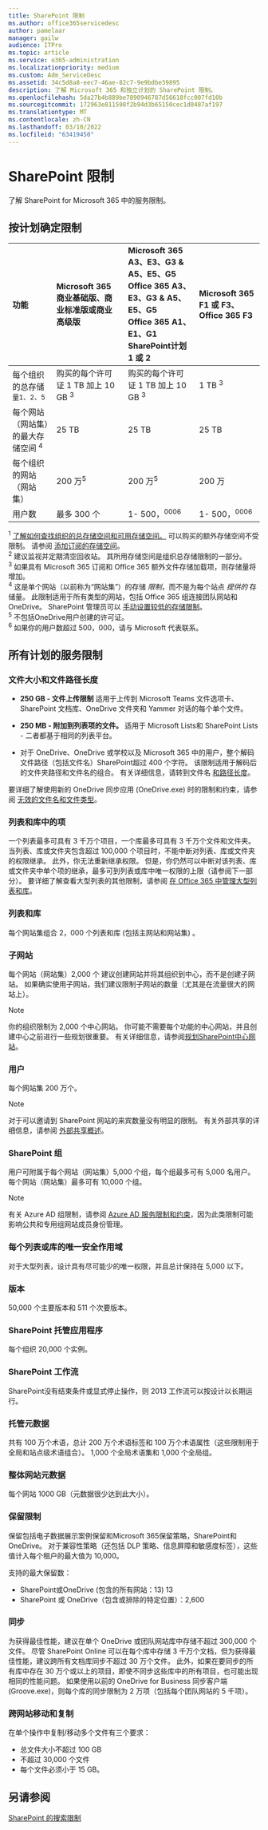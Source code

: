 ```yaml
---
title: SharePoint 限制
ms.author: office365servicedesc
author: pamelaar
manager: gailw
audience: ITPro
ms.topic: article
ms.service: o365-administration
ms.localizationpriority: medium
ms.custom: Adm_ServiceDesc
ms.assetid: 34c5d8a8-eec7-46ae-82c7-9e9bdbe39895
description: 了解 Microsoft 365 和独立计划的 SharePoint 限制。
ms.openlocfilehash: 5da27b4b889be7890946787d56618fcc007fd10b
ms.sourcegitcommit: 172963e811598f2b94d3b65150cec1d0487af197
ms.translationtype: MT
ms.contentlocale: zh-CN
ms.lasthandoff: 03/10/2022
ms.locfileid: "63419450"
---
```

# <a name="sharepoint-limits"></a>SharePoint 限制

了解 SharePoint for Microsoft 365 中的服务限制。
  
## <a name="limits-by-plan"></a>按计划确定限制 

| 功能 | Microsoft 365 商业基础版、商业标准版或商业高级版 | Microsoft 365 A3、E3、G3 & A5、E5、G5</br>Office 365 A3、E3、G3 & A5、E5、G5</br>Office 365 A1、E1、G1</br>SharePoint计划 1 或 2 | Microsoft 365 F1 或 F3、Office 365 F3 |
|:-----|:-----|:-----|:-----|
|每个组织的总存储<sup>量1、2、5</sup> <br/> |购买的每个许可证 1 TB 加上 10 GB <sup>3</sup>  <br/> |购买的每个许可证 1 TB 加上 10 GB <sup>3</sup> <br/> |1 TB <sup>3</sup> <br/> |
|每个网站（网站集）的最大存储空间 <sup>4</sup><br/> |25 TB <br/> |25 TB <br/> |25 TB <br/> |
|每个组织的网站（网站集）  <br/> |200 万<sup>5</sup> <br/> |200 万<sup>5</sup> <br/> |200 万<br/> |
|用户数  <br/> |最多 300 个  <br/> |1- 500，<sup>0006</sup> <br/> |1- 500，<sup>0006</sup> <br/> |
   
<sup>1</sup> [了解如何查找组织的总存储空间和可用存储空间。](/sharepoint/manage-site-collection-storage-limits) 可以购买的额外存储空间不受限制。 请参阅 [添加订阅的存储空间](/office365/admin/subscriptions-and-billing/add-storage-space)。 
<br/><sup>2</sup> 建议监视并定期清空回收站。 其所用存储空间是组织总存储限制的一部分。 
<br/> <sup>3</sup> 如果具有 Microsoft 365 订阅和 Office 365 额外文件存储加载项，则存储量将增加。 
<br/> <sup>4</sup> 这是单个网站（以前称为“网站集”）的存储 *限制*，而不是为每个站点 *提供的* 存储量。 此限制适用于所有类型的网站，包括 Office 365 组连接团队网站和 OneDrive。 SharePoint 管理员可以 [手动设置较低的存储限制](/sharepoint/manage-site-collection-storage-limits#manage-individual-site-storage-limits)。 
<br/> <sup>5</sup> 不包括OneDrive用户创建的许可证。 
<br/> <sup>6</sup> 如果你的用户数超过 500，000，请与 Microsoft 代表联系。 
  
## <a name="service-limits-for-all-plans"></a>所有计划的服务限制

### <a name="file-size-and-file-path-length"></a>文件大小和文件路径长度

- **250 GB - 文件上传限制** 适用于上传到 Microsoft Teams 文件选项卡、SharePoint 文档库、OneDrive 文件夹和 Yammer 对话的每个单个文件。

- **250 MB - 附加到列表项的文件。** 适用于 Microsoft Lists和 SharePoint Lists - 二者都基于相同的列表平台。

- 对于 OneDrive、OneDrive 或学校以及 Microsoft 365 中的用户，整个解码文件路径（包括文件名）SharePoint超过 400 个字符。 该限制适用于解码后的文件夹路径和文件名的组合。 有关详细信息，请转到文件名  [和路径长度](https://support.microsoft.com/office/restrictions-and-limitations-in-onedrive-and-sharepoint-64883a5d-228e-48f5-b3d2-eb39e07630fa#filenamepathlengths)。

要详细了解使用新的 OneDrive 同步应用 (OneDrive.exe) 时的限制和约束，请参阅 [无效的文件名和文件类型](https://support.office.com/article/64883a5d-228e-48f5-b3d2-eb39e07630fa)。

### <a name="items-in-lists-and-libraries"></a>列表和库中的项

一个列表最多可具有 3 千万个项目，一个库最多可具有 3 千万个文件和文件夹。 当列表、库或文件夹包含超过 100,000 个项目时，不能中断对列表、库或文件夹的权限继承。 此外，你无法重新继承权限。 但是，你仍然可以中断对该列表、库或文件夹中单个项的继承，最多可到列表或库中唯一权限的上限（请参阅下一部分）。 要详细了解查看大型列表的其他限制，请参阅 [在 Office 365 中管理大型列表和库](https://support.office.com/article/b4038448-ec0e-49b7-b853-679d3d8fb784)。

### <a name="lists-and-libraries"></a>列表和库

每个网站集组合 2，000 个列表和库 (包括主网站和网站集) 。

### <a name="subsites"></a>子网站

每个网站（网站集）2,000 个 建议创建网站并将其组织到中心，而不是创建子网站。 如果确实使用子网站，我们建议限制子网站的数量（尤其是在流量很大的网站上）。

> [!NOTE]
> 你的组织限制为 2,000 个中心网站。 你可能不需要每个功能的中心网站，并且创建中心之前进行一些规划很重要。 有关详细信息，请参阅[规划SharePoint中心网站](/sharepoint/planning-hub-sites)。

### <a name="users"></a>用户

每个网站集 200 万个。

> [!NOTE]
> 对于可以邀请到 SharePoint 网站的来宾数量没有明显的限制。 有关外部共享的详细信息，请参阅 [外部共享概述](/sharepoint/external-sharing-overview)。

### <a name="sharepoint-groups"></a>SharePoint 组

用户可附属于每个网站（网站集）5,000 个组，每个组最多可有 5,000 名用户。每个网站（网站集）最多可有 10,000 个组。

> [!NOTE]
> 有关 Azure AD 组限制，请参阅 [Azure AD 服务限制和约束](/azure/active-directory/users-groups-roles/directory-service-limits-restrictions)，因为此类限制可能影响公共和专用组网站成员身份管理。

### <a name="unique-security-scopes-per-list-or-library"></a>每个列表或库的唯一安全作用域

对于大型列表，设计具有尽可能少的唯一权限，并且总计保持在 5,000 以下。

### <a name="versions"></a>版本

50,000 个主要版本和 511 个次要版本。

### <a name="sharepoint-hosted-applications"></a>SharePoint 托管应用程序

每个组织 20,000 个实例。

### <a name="sharepoint-workflow"></a>SharePoint 工作流

SharePoint没有结束条件或显式停止操作，则 2013 工作流可以按设计以长期运行。

### <a name="managed-metadata"></a>托管元数据

共有 100 万个术语，总计 200 万个术语标签和 100 万个术语属性（这些限制用于全局和站点级术语组合）。 1,000 个全局术语集和 1,000 个全局组。

### <a name="overall-site-metadata"></a>整体网站元数据

每个网站 1000 GB（元数据很少达到此大小）。

### <a name="hold-limits"></a>保留限制

保留包括电子数据展示案例保留和Microsoft 365保留策略，SharePoint和OneDrive。 对于兼容性策略（还包括 DLP 策略、信息屏障和敏感度标签），这些值计入每个租户的最大值为 10,000。

支持的最大保留数：

- SharePoint或OneDrive (包含的所有网站：13) 13
- SharePoint 或 OneDrive（包含或排除的特定位置）：2,600

### <a name="sync"></a>同步

为获得最佳性能，建议在单个 OneDrive 或团队网站库中存储不超过 300,000 个文件。 尽管 SharePoint Online 可以在每个库中存储 3 千万个文档，但为获得最佳性能，建议跨所有文档库同步不超过 30 万个文件。 此外，如果在要同步的所有库中存在 30 万个或以上的项目，即使不同步这些库中的所有项目，也可能出现相同的性能问题。 如果使用以前的 OneDrive for Business 同步客户端 (Groove.exe)，则每个库的同步限制为 2 万项（包括每个团队网站的 5 千项）。

### <a name="moving-and-copying-across-sites"></a>跨网站移动和复制

在单个操作中复制/移动多个文件有三个要求：

- 总文件大小不超过 100 GB
- 不超过 30,000 个文件
- 每个文件必须小于 15 GB。

## <a name="see-also"></a>另请参阅

[SharePoint 的搜索限制](/sharepoint/search-limits)
